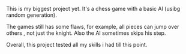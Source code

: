 This is my biggest project yet. It's a chess game with a basic AI (usibg random generation).

The games still has some flaws, for example, all pieces can jump over others , not just the knight. Also the AI sometimes skips his step.

Overall, this project tested all my skills i had till this point.
